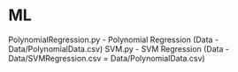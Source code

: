 # ML
PolynomialRegression.py - Polynomial Regression (Data - Data/PolynomialData.csv)
SVM.py - SVM Regression (Data - Data/SVMRegression.csv = Data/PolynomialData.csv)
